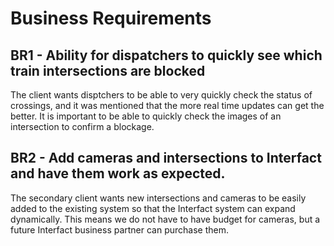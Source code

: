 # Business Requirements

## BR1 - Ability for dispatchers to quickly see which train intersections are blocked

The client wants disptchers to be able to very quickly check the status of crossings,
and it was mentioned that the more real time updates can get the better. It is important to be able to 
quickly check the images of an intersection to confirm a blockage.

## BR2 - Add cameras and intersections to Interfact and have them work as expected.

The secondary client wants new intersections and cameras to be easily added to the existing system
so that the Interfact system can expand dynamically. This means we do not have to have budget for cameras,
but a future Interfact business partner can purchase them. 
